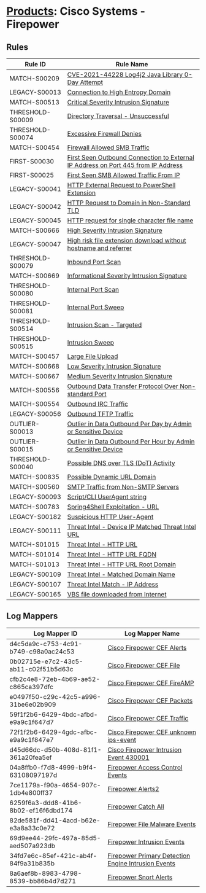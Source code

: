 # [Products](README.md): Cisco Systems - Firepower

## Rules

|Rule ID|Rule Name|
|----|----|
|MATCH-S00209|[CVE-2021-44228 Log4j2 Java Library 0-Day Attempt](../rules/MATCH-S00209.md)|
|LEGACY-S00013|[Connection to High Entropy Domain](../rules/LEGACY-S00013.md)|
|MATCH-S00513|[Critical Severity Intrusion Signature](../rules/MATCH-S00513.md)|
|THRESHOLD-S00009|[Directory Traversal - Unsuccessful](../rules/THRESHOLD-S00009.md)|
|THRESHOLD-S00074|[Excessive Firewall Denies](../rules/THRESHOLD-S00074.md)|
|MATCH-S00454|[Firewall Allowed SMB Traffic](../rules/MATCH-S00454.md)|
|FIRST-S00030|[First Seen Outbound Connection to External IP Address on Port 445 from IP Address](../rules/FIRST-S00030.md)|
|FIRST-S00025|[First Seen SMB Allowed Traffic From IP](../rules/FIRST-S00025.md)|
|LEGACY-S00041|[HTTP External Request to PowerShell Extension](../rules/LEGACY-S00041.md)|
|LEGACY-S00042|[HTTP Request to Domain in Non-Standard TLD](../rules/LEGACY-S00042.md)|
|LEGACY-S00045|[HTTP request for single character file name](../rules/LEGACY-S00045.md)|
|MATCH-S00666|[High Severity Intrusion Signature](../rules/MATCH-S00666.md)|
|LEGACY-S00047|[High risk file extension download without hostname and referrer](../rules/LEGACY-S00047.md)|
|THRESHOLD-S00079|[Inbound Port Scan](../rules/THRESHOLD-S00079.md)|
|MATCH-S00669|[Informational Severity Intrusion Signature](../rules/MATCH-S00669.md)|
|THRESHOLD-S00080|[Internal Port Scan](../rules/THRESHOLD-S00080.md)|
|THRESHOLD-S00081|[Internal Port Sweep](../rules/THRESHOLD-S00081.md)|
|THRESHOLD-S00514|[Intrusion Scan - Targeted](../rules/THRESHOLD-S00514.md)|
|THRESHOLD-S00515|[Intrusion Sweep](../rules/THRESHOLD-S00515.md)|
|MATCH-S00457|[Large File Upload](../rules/MATCH-S00457.md)|
|MATCH-S00668|[Low Severity Intrusion Signature](../rules/MATCH-S00668.md)|
|MATCH-S00667|[Medium Severity Intrusion Signature](../rules/MATCH-S00667.md)|
|MATCH-S00556|[Outbound Data Transfer Protocol Over Non-standard Port](../rules/MATCH-S00556.md)|
|MATCH-S00554|[Outbound IRC Traffic](../rules/MATCH-S00554.md)|
|LEGACY-S00056|[Outbound TFTP Traffic](../rules/LEGACY-S00056.md)|
|OUTLIER-S00013|[Outlier in Data Outbound Per Day by Admin or Sensitive Device](../rules/OUTLIER-S00013.md)|
|OUTLIER-S00015|[Outlier in Data Outbound Per Hour by Admin or Sensitive Device](../rules/OUTLIER-S00015.md)|
|THRESHOLD-S00040|[Possible DNS over TLS (DoT) Activity](../rules/THRESHOLD-S00040.md)|
|MATCH-S00835|[Possible Dynamic URL Domain](../rules/MATCH-S00835.md)|
|MATCH-S00560|[SMTP Traffic from Non-SMTP Servers](../rules/MATCH-S00560.md)|
|LEGACY-S00093|[Script/CLI UserAgent string](../rules/LEGACY-S00093.md)|
|MATCH-S00783|[Spring4Shell Exploitation - URL](../rules/MATCH-S00783.md)|
|LEGACY-S00182|[Suspicious HTTP User-Agent](../rules/LEGACY-S00182.md)|
|LEGACY-S00111|[Threat Intel - Device IP Matched Threat Intel URL](../rules/LEGACY-S00111.md)|
|MATCH-S01015|[Threat Intel - HTTP URL](../rules/MATCH-S01015.md)|
|MATCH-S01014|[Threat Intel - HTTP URL FQDN](../rules/MATCH-S01014.md)|
|MATCH-S01013|[Threat Intel - HTTP URL Root Domain](../rules/MATCH-S01013.md)|
|LEGACY-S00109|[Threat Intel - Matched Domain Name](../rules/LEGACY-S00109.md)|
|LEGACY-S00107|[Threat Intel Match - IP Address](../rules/LEGACY-S00107.md)|
|LEGACY-S00165|[VBS file downloaded from Internet](../rules/LEGACY-S00165.md)|


## Log Mappers

|Log Mapper ID|Log Mapper Name|
|----|----|
|d4c5da9c-c753-4c91-b749-c98a0ac24c53|[Cisco Firepower CEF Alerts](../mappings/d4c5da9c-c753-4c91-b749-c98a0ac24c53.md)|
|0b02715e-e7c2-43c5-ab11-c02f51b5d63c|[Cisco Firepower CEF File](../mappings/0b02715e-e7c2-43c5-ab11-c02f51b5d63c.md)|
|cfb2c4e8-72eb-4b69-ae52-c865ca397dfc|[Cisco Firepower CEF FireAMP](../mappings/cfb2c4e8-72eb-4b69-ae52-c865ca397dfc.md)|
|e0497f50-c29c-42c5-a996-31be6e02b909|[Cisco Firepower CEF Packets](../mappings/e0497f50-c29c-42c5-a996-31be6e02b909.md)|
|59f1f2b6-6429-4bdc-afbd-e9a9c1f647d7|[Cisco Firepower CEF Traffic](../mappings/59f1f2b6-6429-4bdc-afbd-e9a9c1f647d7.md)|
|72f1f2b6-6429-4gdc-afbc-e9a9c1f847e7|[Cisco Firepower CEF unknown ips-event](../mappings/72f1f2b6-6429-4gdc-afbc-e9a9c1f847e7.md)|
|d45d66dc-d50b-408d-81f1-361a20fea5ef|[Cisco Firepower Intrusion Event 430001](../mappings/d45d66dc-d50b-408d-81f1-361a20fea5ef.md)|
|04a8ffb0-f7d8-4999-b9f4-63108097197d|[Firepower Access Control Events](../mappings/04a8ffb0-f7d8-4999-b9f4-63108097197d.md)|
|7ce1179a-f90a-4654-907c-1db4e800ff37|[Firepower Alerts2](../mappings/7ce1179a-f90a-4654-907c-1db4e800ff37.md)|
|6259f6a3-ddd8-41b6-8b02-ef16f6dbd174|[Firepower Catch All](../mappings/6259f6a3-ddd8-41b6-8b02-ef16f6dbd174.md)|
|82de581f-dd41-4acd-b62e-e3a8a33c0e72|[Firepower File Malware Events](../mappings/82de581f-dd41-4acd-b62e-e3a8a33c0e72.md)|
|69d9ee44-29fc-497a-85d5-aed507a923db|[Firepower Intrusion Events](../mappings/69d9ee44-29fc-497a-85d5-aed507a923db.md)|
|34fd7e6c-85ef-421c-ab4f-84f9a31b835b|[Firepower Primary Detection Engine Intrusion Events](../mappings/34fd7e6c-85ef-421c-ab4f-84f9a31b835b.md)|
|8a6aef8b-8983-4798-8539-bb86b4d7d271|[Firepower Snort Alerts](../mappings/8a6aef8b-8983-4798-8539-bb86b4d7d271.md)|


